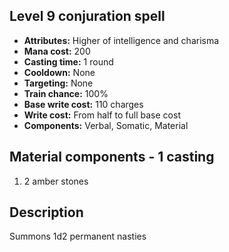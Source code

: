 ## Level 9 conjuration spell

- **Attributes:** Higher of intelligence and charisma
- **Mana cost:** 200
- **Casting time:** 1 round
- **Cooldown:** None
- **Targeting:** None
- **Train chance:** 100%
- **Base write cost:** 110 charges
- **Write cost:** From half to full base cost
- **Components:** Verbal, Somatic, Material

## Material components - 1 casting

1. 2 amber stones

## Description

Summons 1d2 permanent nasties
